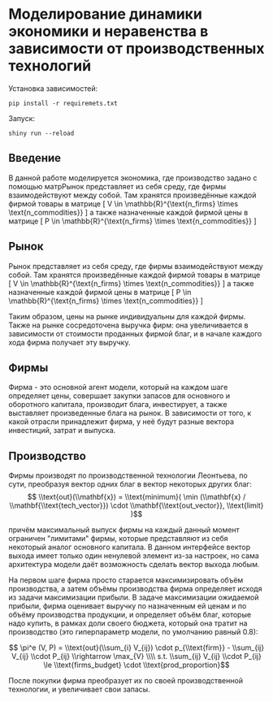# Моделирование динамики экономики и неравенства в зависимости от производственных технологий

Установка зависимостей:

```
pip install -r requiremets.txt
```
Запуск: 

```
shiny run --reload
```
## Введение

В данной работе моделируется экономика, где производство задано с помощью матрРынок представляет из себя среду, где фирмы взаимодействуют между собой. Там хранятся произведённые каждой фирмой
товары в матрице 
\[ V \\in \\mathbb{R}^{\\text{n_firms} \\times \\text{n_commodities}} \]
а также назначенные каждой фирмой цены в матрице
\[ P \\in \\mathbb{R}^{\\text{n_firms} \\times \\text{n_commodities}} \]

## Рынок

Рынок представляет из себя среду, где фирмы взаимодействуют между собой. Там хранятся произведённые каждой фирмой
товары в матрице 
\[ V \\in \\mathbb{R}^{\\text{n_firms} \\times \\text{n_commodities}} \]
а также назначенные каждой фирмой цены в матрице
\[ P \\in \\mathbb{R}^{\\text{n_firms} \\times \\text{n_commodities}} \]

Таким образом, цены на рынке индивидуальны для каждой фирмы. Также на рынке сосредоточена выручка фирм: она увеличивается
в зависимости от стоимости проданных фирмой благ, и в начале каждого хода фирма получает эту выручку. 


## Фирмы

Фирма - это основной агент модели, который на каждом шаге определяет цены, 
совершает закупки запасов для основного и оборотного капитала, производит блага, инвестирует, а также выставляет 
произведенные блага на рынок. В зависимости от того, к какой отрасли принадлежит фирма, у неё будут разные
вектора инвестиций, затрат и выпуска. 


## Производство 

Фирмы производят по производственной технологии Леонтьева, по сути, преобразуя вектор одних благ
в вектор некоторых других благ:
$$ \\text{out}(\\mathbf{x}) = \\text{minimum}(
\min (\\mathbf{x} / \\mathbf{\\text{tech_vector}}) \cdot \\mathbf{\\text{out_vector}}, \\text{limit} )$$

причём максимальный выпуск фирмы на каждый данный момент ограничен "лимитами" фирмы, которые представляют
из себя некоторый аналог основного капитала. 
В данном интерфейсе
вектор выхода имеет только один ненулевой элемент из-за настроек, но сама архитектура модели даёт возможность 
сделать вектор выхода любым. 

На первом шаге фирма просто старается
максимизировать объём производства, а затем
объёмы производства фирма определяет исходя из задачи максимизации прибыли. В задаче максимизации ожидаемой прибыли, 
фирма оценивает выручку по назначенным ей ценам и по объёму производства продукции, и определяет объём благ, которые
надо купить, в рамках доли своего бюджета, который она тратит на производство (это гиперпараметр модели, по умолчанию
равный 0.8):

$$ \pi^e (V, P) = \\text{out}(\\sum_{i} V_{ij}) \cdot p_{\\text{firm}} - \\sum_{ij} V_{ij} \\cdot P_{ij} 
\\rightarrow \max_{V} \\\\ s.t. \\sum_{ij} V_{ij} \\cdot P_{ij} \le \\text{firms_budget} \cdot \\text{prod_proportion}$$

После покупки фирма преобразует их по своей производственной технологии, и увеличивает свои запасы. 

